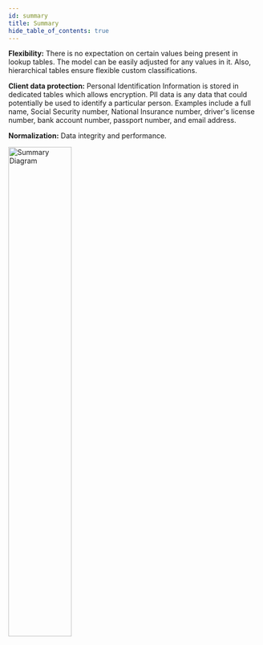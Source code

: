 ```yaml
---
id: summary
title: Summary
hide_table_of_contents: true
---
```


<div className='overview-wrapper_src-css-scss-'>
<div className='overview-content_src-css-scss-'>

**Flexibility:**  There is no expectation on certain values being present in lookup tables. The model can be easily adjusted for any values in it.  Also, hierarchical tables ensure flexible custom classifications. 

**Client data protection:**  Personal Identification Information is stored in dedicated tables which allows encryption. PII data is any data that could potentially be used to identify a particular person. Examples include a full name, Social Security number, National Insurance number, driver's license number, bank account number, passport number, and email address.​

**Normalization:** Data integrity and performance.

</div>

<img width='50%' className='overview-img_src-css-scss-' src='../img/summary-diagram.png' alt='Summary Diagram'/>

</div>